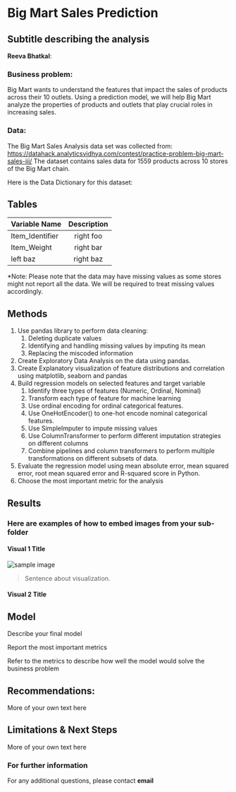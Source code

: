 # Big Mart Sales Prediction
## Subtitle describing the analysis 

**Reeva Bhatkal**: 

### Business problem:

Big Mart wants to understand the features that impact the sales of products across their 10 outlets. Using a prediction model, we will help Big Mart analyze the properties of products and outlets that play crucial roles in increasing sales. 


### Data:
The Big Mart Sales Analysis data set was collected from:
https://datahack.analyticsvidhya.com/contest/practice-problem-big-mart-sales-iii/
The dataset contains sales data for 1559 products across 10 stores of the Big Mart chain. 

Here is the Data Dictionary for this dataset:

## Tables

| Variable Name        | Description |
| -------------        |:-------------:|
| Item_Identifier      | right foo     |
| Item_Weight          | right bar     |
| left baz             | right baz     |

*Note:  Please note that the data may have missing values as some stores might not report all the data. We will be required to treat missing values accordingly.

## Methods
1. Use pandas library to perform data cleaning: 
    1. Deleting duplicate values
    1. Identifying and handling missing values by imputing its mean
    1. Replacing the miscoded information 
2. Create Exploratory Data Analysis on the data using pandas.
3. Create Explanatory visualization of feature distributions and correlation using matplotlib, seaborn and pandas
4. Build regression models on selected features and target variable  
    1. Identify three types of features (Numeric, Ordinal, Nominal)
    1. Transform each type of feature for machine learning
    1. Use ordinal encoding for ordinal categorical features.
    1. Use OneHotEncoder() to one-hot encode nominal categorical features.
    1. Use SimpleImputer to impute missing values 
    1. Use ColumnTransformer to perform different imputation strategies on different columns
    1. Combine pipelines and column transformers to perform multiple transformations on different subsets of data.
5. Evaluate the regression model using mean absolute error, mean squared error, root mean squared error and R-squared score in Python.
6. Choose the most important metric for the analysis


## Results

### Here are examples of how to embed images from your sub-folder


#### Visual 1 Title
![sample image](project1_sample_image.png)

> Sentence about visualization.

#### Visual 2 Title

## Model

Describe your final model

Report the most important metrics

Refer to the metrics to describe how well the model would solve the business problem

## Recommendations:

More of your own text here


## Limitations & Next Steps

More of your own text here


### For further information


For any additional questions, please contact **email**
